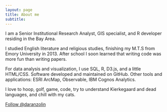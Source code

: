 ```yaml
---
layout: page
title: About me
subtitle: 
---
```


<p class="about-text">
<span class="fa fa-briefcase about-icon"></span>
  I am a Senior Institutional Research Analyst, GIS specialist, and R developer residing in the Bay Area. 
  </p>
  
<p class="about-text">
<span class="fa fa-graduation-cap about-icon"></span>
I studied English literature and religious studies, finishing my M.T.S from Emory University in 2013. After school I soon learned that writing code was more fun than writing papers.
</p>

<p class="about-text">
<span class="fa fa-code about-icon"></span>
For data analysis and visualization, I use SQL, R, D3.js, and a little HTML/CSS. Software developed and maintained on GitHub. Other tools and applications: ESRI ArcMap, Observable, IBM Cognos Analytics.
</p>

<p class="about-text">
<span class="fa fa-heart about-icon"></span>
I love to hoop, golf, game, code, try to understand Kierkegaard and dead languages, and chill with my cats.
</p>


<a href="https://twitter.com/daranzolin?ref_src=twsrc%5Etfw" class="twitter-follow-button" data-size="large" data-show-count="false">Follow @daranzolin</a><script async src="https://platform.twitter.com/widgets.js" charset="utf-8"></script>
